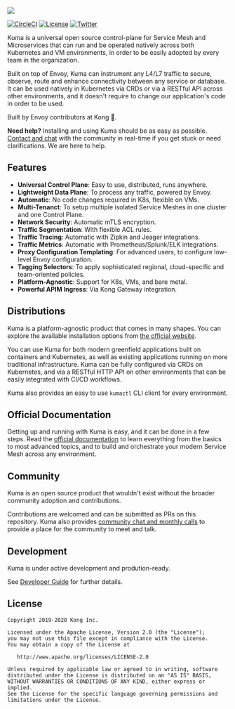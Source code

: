 [![][kuma-logo]][kuma-url]

[![CircleCI](https://circleci.com/gh/Kong/kuma.svg?style=svg&circle-token=e3f6c5429ee47ca0eb4bd2542e4b8801a7856373)](https://circleci.com/gh/Kong/kuma)
[![License](https://img.shields.io/badge/License-Apache%202.0-blue.svg)](https://github.com/Kong/kuma/blob/master/LICENSE)
[![Twitter](https://img.shields.io/twitter/follow/thekonginc.svg?style=social&label=Follow)](https://twitter.com/intent/follow?screen_name=thekonginc)

Kuma is a universal open source control-plane for Service Mesh and Microservices that can run and be operated natively across both Kubernetes and VM environments, in order to be easily adopted by every team in the organization.

Built on top of Envoy, Kuma can instrument any L4/L7 traffic to secure, observe, route and enhance connectivity between any service or database. It can be used natively in Kubernetes via CRDs or via a RESTful API across other environments, and it doesn't require to change our application's code in order to be used.

Built by Envoy contributors at Kong 🦍.

**Need help?** Installing and using Kuma should be as easy as possible. [Contact and chat](https://kuma.io/community) with the community in real-time if you get stuck or need clarifications. We are here to help.

## Features

* **Universal Control Plane**: Easy to use, distributed, runs anywhere.
* **Lightweight Data Plane**: To process any traffic, powered by Envoy.
* **Automatic**: No code changes required in K8s, flexible on VMs.
* **Multi-Tenanct**: To setup multiple isolated Service Meshes in one cluster and one Control Plane.
* **Network Security**: Automatic mTLS encryption.
* **Traffic Segmentation**: With flexible ACL rules.
* **Traffic Tracing**: Automatic with Zipkin and Jeager integrations.
* **Traffic Metrics**: Automatic with Prometheus/Splunk/ELK integrations.
* **Proxy Configuration Templating**: For advanced users, to configure low-level Envoy configuration.
* **Tagging Selectors**: To apply sophisticated regional, cloud-specific and team-oriented policies.
* **Platform-Agnostic**: Support for K8s, VMs, and bare metal.
* **Powerful APIM Ingress**: Via Kong Gateway integration.

## Distributions

Kuma is a platform-agnostic product that comes in many shapes. You can explore the available installation options from [the official website](https://kuma.io/install).

You can use Kuma for both modern greenfield applications built on containers and Kubernetes, as well as existing applications running on more traditional infrastructure. Kuma can be fully configured via CRDs on Kubernetes, and via a RESTful HTTP API on other environments that can be easily integrated with CI/CD workflows. 

Kuma also provides an easy to use `kumactl` CLI client for every environment.

## Official Documentation

Getting up and running with Kuma is easy, and it can be done in a few steps. Read the [official documentation](https://kuma.io/docs) to learn everything from the basics to most advanced topics, and to build and orchestrate your modern Service Mesh across any environment.

## Community

Kuma is an open source product that wouldn't exist without the broader community adoption and contributions.

Contributions are welcomed and can be submitted as PRs on this repository. Kuma also provides [community chat and monthly calls](https://kuma.io/community) to provide a place for the community to meet and talk.

## Development

Kuma is under active development and prodution-ready.

See [Developer Guide](DEVELOPER.md) for further details.

## License

```
Copyright 2019-2020 Kong Inc.

Licensed under the Apache License, Version 2.0 (the "License");
you may not use this file except in compliance with the License.
You may obtain a copy of the License at

   http://www.apache.org/licenses/LICENSE-2.0

Unless required by applicable law or agreed to in writing, software
distributed under the License is distributed on an "AS IS" BASIS,
WITHOUT WARRANTIES OR CONDITIONS OF ANY KIND, either express or implied.
See the License for the specific language governing permissions and
limitations under the License.
```

[kuma-url]: https://kuma.io/
[kuma-logo]: https://kuma-public-assets.s3.amazonaws.com/kuma-logo.png